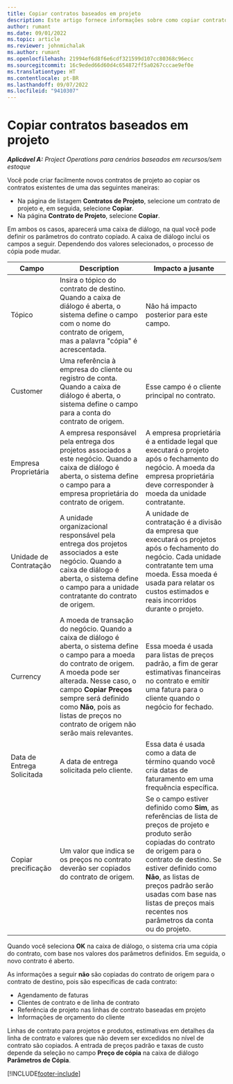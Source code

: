 ```yaml
---
title: Copiar contratos baseados em projeto
description: Este artigo fornece informações sobre como copiar contratos de projeto no Microsoft Dynamics 365 Project Operations.
author: rumant
ms.date: 09/01/2022
ms.topic: article
ms.reviewer: johnmichalak
ms.author: rumant
ms.openlocfilehash: 21994ef6d8f6e6cdf321599d107cc80368c96ecc
ms.sourcegitcommit: 16c9eded66d60d4c654872ff5a0267cccae9ef0e
ms.translationtype: HT
ms.contentlocale: pt-BR
ms.lasthandoff: 09/07/2022
ms.locfileid: "9410307"
---
```

# <a name="copy-project-based-contracts"></a>Copiar contratos baseados em projeto

_**Aplicável A:** Project Operations para cenários baseados em recursos/sem estoque_

Você pode criar facilmente novos contratos de projeto ao copiar os contratos existentes de uma das seguintes maneiras:

- Na página de listagem **Contratos de Projeto**, selecione um contrato de projeto e, em seguida, selecione **Copiar**.
- Na página **Contrato de Projeto**, selecione **Copiar**.

Em ambos os casos, aparecerá uma caixa de diálogo, na qual você pode definir os parâmetros do contrato copiado. A caixa de diálogo inclui os campos a seguir. Dependendo dos valores selecionados, o processo de cópia pode mudar.

| Campo | Description | Impacto a jusante |
| --- | --- | --- |
| Tópico | Insira o tópico do contrato de destino. Quando a caixa de diálogo é aberta, o sistema define o campo com o nome do contrato de origem, mas a palavra "cópia" é acrescentada. | Não há impacto posterior para este campo. |
| Customer | Uma referência à empresa do cliente ou registro de conta. Quando a caixa de diálogo é aberta, o sistema define o campo para a conta do contrato de origem. | Esse campo é o cliente principal no contrato. |
| Empresa Proprietária | A empresa responsável pela entrega dos projetos associados a este negócio. Quando a caixa de diálogo é aberta, o sistema define o campo para a empresa proprietária do contrato de origem. | A empresa proprietária é a entidade legal que executará o projeto após o fechamento do negócio. A moeda da empresa proprietária deve corresponder à moeda da unidade contratante. |
| Unidade de Contratação | A unidade organizacional responsável pela entrega dos projetos associados a este negócio. Quando a caixa de diálogo é aberta, o sistema define o campo para a unidade contratante do contrato de origem. | A unidade de contratação é a divisão da empresa que executará os projetos após o fechamento do negócio. Cada unidade contratante tem uma moeda. Essa moeda é usada para relatar os custos estimados e reais incorridos durante o projeto. |
| Currency | A moeda de transação do negócio. Quando a caixa de diálogo é aberta, o sistema define o campo para a moeda do contrato de origem. A moeda pode ser alterada. Nesse caso, o campo **Copiar Preços** sempre será definido como **Não**, pois as listas de preços no contrato de origem não serão mais relevantes. | Essa moeda é usada para listas de preços padrão, a fim de gerar estimativas financeiras no contrato e emitir uma fatura para o cliente quando o negócio for fechado. |
| Data de Entrega Solicitada | A data de entrega solicitada pelo cliente. | Essa data é usada como a data de término quando você cria datas de faturamento em uma frequência específica. |
| Copiar precificação | Um valor que indica se os preços no contrato deverão ser copiados do contrato de origem. | Se o campo estiver definido como **Sim**, as referências de lista de preços de projeto e produto serão copiadas do contrato de origem para o contrato de destino. Se estiver definido como **Não**, as listas de preços padrão serão usadas com base nas listas de preços mais recentes nos parâmetros da conta ou do projeto. |

Quando você seleciona **OK** na caixa de diálogo, o sistema cria uma cópia do contrato, com base nos valores dos parâmetros definidos. Em seguida, o novo contrato é aberto.

As informações a seguir **não** são copiadas do contrato de origem para o contrato de destino, pois são específicas de cada contrato:

- Agendamento de faturas
- Clientes de contrato e de linha de contrato
- Referência de projeto nas linhas de contrato baseadas em projeto
- Informações de orçamento do cliente

Linhas de contrato para projetos e produtos, estimativas em detalhes da linha de contrato e valores que não devem ser excedidos no nível de contrato são copiados. A entrada de preços padrão e taxas de custo depende da seleção no campo **Preço de cópia** na caixa de diálogo **Parâmetros de Cópia**.

[!INCLUDE[footer-include](../includes/footer-banner.md)]
